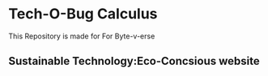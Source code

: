 # Tech-O-Bug Calculus
This Repository is made for For Byte-v-erse
<h2>Sustainable Technology:Eco-Concsious website</h2>
